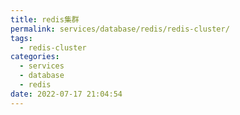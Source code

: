 ```yaml
---
title: redis集群
permalink: services/database/redis/redis-cluster/
tags:
  - redis-cluster
categories:
  - services
  - database
  - redis
date: 2022-07-17 21:04:54
---
```

